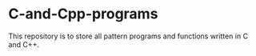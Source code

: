 # C-and-Cpp-programs
This repository is to store all pattern programs and functions written in C and C++.
